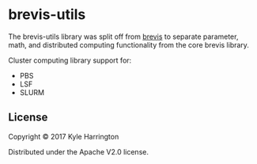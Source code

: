 # brevis-utils

The brevis-utils library was split off from [brevis](http://brevis.us/) to separate parameter, math, and distributed 
computing functionality from the core brevis library.

Cluster computing library support for:
- PBS
- LSF
- SLURM

## License

Copyright © 2017 Kyle Harrington

Distributed under the Apache V2.0 license.
